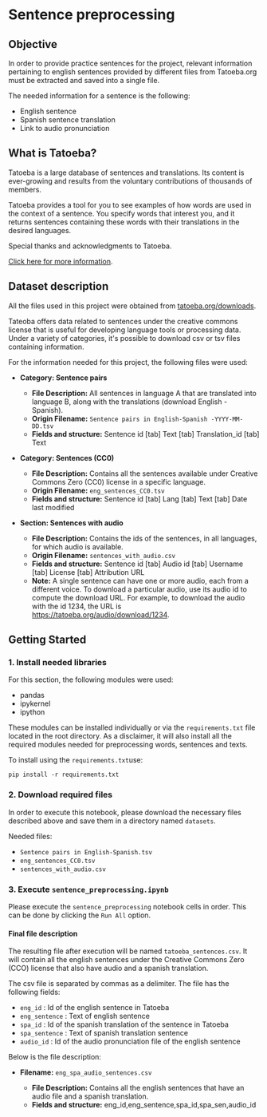 # Sentence preprocessing

## Objective

In order to provide practice sentences for the project, relevant information pertaining to english sentences provided by different files from Tatoeba.org must be extracted and saved into a single file.

The needed information for a sentence is the following:

- English sentence
- Spanish sentence translation
- Link to audio pronunciation

## What is Tatoeba?

Tatoeba is a large database of sentences and translations. Its content is ever-growing and results from the voluntary contributions of thousands of members.

Tatoeba provides a tool for you to see examples of how words are used in the context of a sentence. You specify words that interest you, and it returns sentences containing these words with their translations in the desired languages.

Special thanks and acknowledgments to Tatoeba.

[Click here for more information](https://tatoeba.org/en/about).

## Dataset description

All the files used in this project were obtained from [tatoeba.org/downloads](https://tatoeba.org/en/downloads).

Tateoba offers data related to sentences under the creative commons license that is useful for developing language tools or processing data. Under a variety of categories, it's possible to download csv or tsv files containing information.

For the information needed for this project, the following files were used:

- **Category: Sentence pairs**

  - **File Description:** All sentences in language A that are translated into language B, along with the translations (download English - Spanish).
  - **Origin Filename:** `Sentence pairs in English-Spanish -YYYY-MM-DD.tsv`
  - **Fields and structure:** Sentence id [tab] Text [tab] Translation_id [tab] Text

- **Category: Sentences (CC0)**

  - **File Description:** Contains all the sentences available under Creative Commons Zero (CC0) license in a specific language.
  - **Origin Filename:** `eng_sentences_CC0.tsv`
  - **Fields and structure:** Sentence id [tab] Lang [tab] Text [tab] Date last modified

- **Section: Sentences with audio**

  - **File Description:** Contains the ids of the sentences, in all languages, for which audio is available.
  - **Origin Filename:** `sentences_with_audio.csv`
  - **Fields and structure:** Sentence id [tab] Audio id [tab] Username [tab] License [tab] Attribution URL
  - **Note:** A single sentence can have one or more audio, each from a different voice. To download a particular audio, use its audio id to compute the download URL. For example, to download the audio with the id 1234, the URL is https://tatoeba.org/audio/download/1234.

## Getting Started

### 1. Install needed libraries

For this section, the following modules were used:
- pandas 
- ipykernel
- ipython

These modules can be installed individually or via the `requirements.txt` file located in the root directory. As a disclaimer, it will also install all the required modules needed for preprocessing words, sentences and texts.

To install using the `requirements.txt`use:

```
pip install -r requirements.txt
```

###  2. Download required files

 In order to execute this notebook, please download the necessary files described above and save them in a directory named `datasets`.

 Needed files:

 - `Sentence pairs in English-Spanish.tsv`
 - `eng_sentences_CC0.tsv`
 - `sentences_with_audio.csv`

###  3. Execute `sentence_preprocessing.ipynb`

Please execute the `sentence_preprocessing` notebook cells in order. This can be done by clicking the `Run All` option.

#### Final file description

The resulting file after execution will be named `tatoeba_sentences.csv`. It will contain all the english sentences under the Creative Commons Zero (CCO) license that also have audio and a spanish translation.

The csv file is separated by commas as a delimiter. The file has the following fields:

- `eng_id` : Id of the english sentence in Tatoeba
- `eng_sentence` : Text of english sentence
- `spa_id` : Id of the spanish translation of the sentence in Tatoeba
- `spa_sentence` : Text of spanish translation sentence
- `audio_id` : Id of the audio pronunciation file of the english sentence

Below is the file description:

- **Filename:** `eng_spa_audio_sentences.csv`

  - **File Description:** Contains all the english sentences that have an audio file and a spanish translation. 
  - **Fields and structure:** eng_id,eng_sentence,spa_id,spa_sen,audio_id
